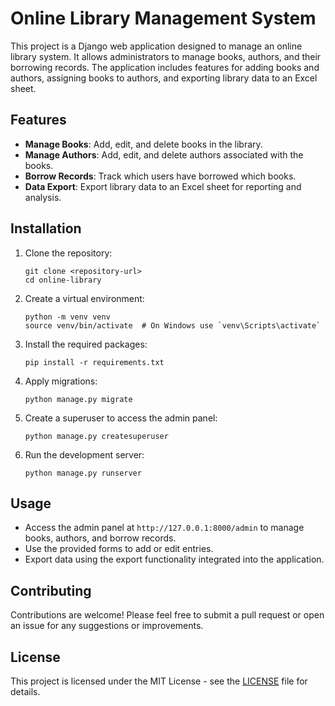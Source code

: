 # Online Library Management System

This project is a Django web application designed to manage an online library system. It allows administrators to manage books, authors, and their borrowing records. The application includes features for adding books and authors, assigning books to authors, and exporting library data to an Excel sheet.

## Features

- **Manage Books**: Add, edit, and delete books in the library.
- **Manage Authors**: Add, edit, and delete authors associated with the books.
- **Borrow Records**: Track which users have borrowed which books.
- **Data Export**: Export library data to an Excel sheet for reporting and analysis.

## Installation

1. Clone the repository:
   ```
   git clone <repository-url>
   cd online-library
   ```

2. Create a virtual environment:
   ```
   python -m venv venv
   source venv/bin/activate  # On Windows use `venv\Scripts\activate`
   ```

3. Install the required packages:
   ```
   pip install -r requirements.txt
   ```

4. Apply migrations:
   ```
   python manage.py migrate
   ```

5. Create a superuser to access the admin panel:
   ```
   python manage.py createsuperuser
   ```

6. Run the development server:
   ```
   python manage.py runserver
   ```

## Usage

- Access the admin panel at `http://127.0.0.1:8000/admin` to manage books, authors, and borrow records.
- Use the provided forms to add or edit entries.
- Export data using the export functionality integrated into the application.

## Contributing

Contributions are welcome! Please feel free to submit a pull request or open an issue for any suggestions or improvements.

## License

This project is licensed under the MIT License - see the [LICENSE](LICENSE) file for details.
